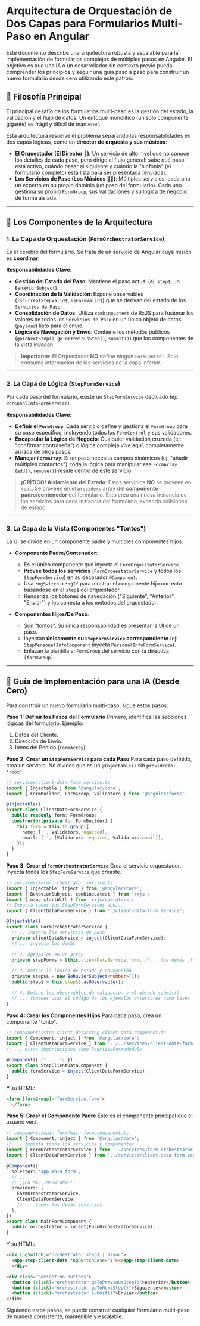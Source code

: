 # Arquitectura de Orquestación de Dos Capas para Formularios Multi-Paso en Angular

Este documento describe una arquitectura robusta y escalable para la implementación de formularios complejos de múltiples pasos en Angular. El objetivo es que una IA o un desarrollador sin contexto previo pueda comprender los principios y seguir una guía paso a paso para construir un nuevo formulario desde cero utilizando este patrón.

## 📜 Filosofía Principal

El principal desafío de los formularios multi-paso es la gestión del estado, la validación y el flujo de datos. Un enfoque monolítico (un solo componente gigante) es frágil y difícil de mantener.

Esta arquitectura resuelve el problema separando las responsabilidades en dos capas lógicas, como un **director de orquesta y sus músicos**:

  * **El Orquestador (El Director 🧠)**: Un servicio de alto nivel que no conoce los detalles de cada paso, pero dirige el flujo general: sabe qué paso está activo, cuándo pasar al siguiente y cuándo la "sinfonía" (el formulario completo) está lista para ser presentada (enviada).
  * **Los Servicios de Paso (Los Músicos 🧑‍🔧)**: Múltiples servicios, cada uno un experto en su propio dominio (un paso del formulario). Cada uno gestiona su propio `FormGroup`, sus validaciones y su lógica de negocio de forma aislada.

-----

## 🧱 Los Componentes de la Arquitectura

### 1\. La Capa de Orquestación (`FormOrchestratorService`)

Es el cerebro del formulario. Se trata de un servicio de Angular cuya misión es **coordinar**.

**Responsabilidades Clave:**

  * **Gestión del Estado del Paso**: Mantiene el paso actual (ej: `step$`, un `BehaviorSubject`).
  * **Coordinación de la Validación**: Expone observables (`isCurrentStepValid$`, `isFormValid$`) que se derivan del estado de los `Servicios de Paso`.
  * **Consolidación de Datos**: Utiliza `combineLatest` de RxJS para fusionar los valores de todos los `Servicios de Paso` en un único objeto de datos (`payload`) listo para el envío.
  * **Lógica de Navegación y Envío**: Contiene los métodos públicos (`goToNextStep()`, `goToPreviousStep()`, `submit()`) que los componentes de la vista invocan.

> **Importante**: El Orquestador **NO** define ningún `FormControl`. Solo consume información de los servicios de la capa inferior.

-----

### 2\. La Capa de Lógica (`StepFormService`)

Por cada paso del formulario, existe un `StepFormService` dedicado (ej: `PersonalInfoFormService`).

**Responsabilidades Clave:**

  * **Definir el `FormGroup`**: Cada servicio define y gestiona el `FormGroup` para su paso específico, incluyendo todos los `FormControl` y sus validadores.
  * **Encapsular la Lógica de Negocio**: Cualquier validación cruzada (ej: "confirmar contraseña") o lógica compleja vive aquí, completamente aislada de otros pasos.
  * **Manejar `FormArray`**: Si un paso necesita campos dinámicos (ej: "añadir múltiples contactos"), toda la lógica para manipular ese `FormArray` (`add()`, `remove()`) reside dentro de este servicio.

> **¡CRÍTICO\! Aislamiento del Estado**: Estos servicios **NO** se proveen en `root`. Se proveen en el `providers` array del **componente padre/contenedor** del formulario. Esto crea una nueva instancia de los servicios para cada instancia del formulario, evitando colisiones de estado.

-----

### 3\. La Capa de la Vista (Componentes "Tontos")

La UI se divide en un componente padre y múltiples componentes hijos.

  * **Componente Padre/Contenedor**:

      * Es el único componente que inyecta el `FormOrquestatorService`.
      * **Provee todos los servicios** (`FormOrquestatorService` y todos los `StepFormService`) en su decorador `@Component`.
      * Usa `*ngSwitch` o `*ngIf` para mostrar el componente hijo correcto basándose en el `step$` del orquestador.
      * Renderiza los botones de navegación ("Siguiente", "Anterior", "Enviar") y los conecta a los métodos del orquestador.

  * **Componentes Hijos/De Paso**:

      * Son "tontos". Su única responsabilidad es presentar la UI de un paso.
      * Inyectan **únicamente su `StepFormService` correspondiente** (ej: `StepPersonalInfoComponent` inyecta `PersonalInfoFormService`).
      * Enlazan la plantilla al `FormGroup` del servicio con la directiva `[formGroup]`.

-----

## 🚀 Guía de Implementación para una IA (Desde Cero)

Para construir un nuevo formulario multi-paso, sigue estos pasos:

**Paso 1: Definir los Pasos del Formulario**
Primero, identifica las secciones lógicas del formulario. Ejemplo:

1.  Datos del Cliente.
2.  Dirección de Envío.
3.  Items del Pedido (`FormArray`).

**Paso 2: Crear un `StepFormService` para cada Paso**
Para cada paso definido, crea un servicio. No olvides que es un `@Injectable()` sin `providedIn: 'root'`.

```typescript
// services/client-data-form.service.ts
import { Injectable } from '@angular/core';
import { FormBuilder, FormGroup, Validators } from '@angular/forms';

@Injectable()
export class ClientDataFormService {
  public readonly form: FormGroup;
  constructor(private fb: FormBuilder) {
    this.form = this.fb.group({
      name: ['', Validators.required],
      email: ['', [Validators.required, Validators.email]],
    });
  }
}
```

**Paso 3: Crear el `FormOrchestratorService`**
Crea el servicio orquestador. Inyecta todos los `StepFormService` que creaste.

```typescript
// services/form-orchestrator.service.ts
import { Injectable, inject } from '@angular/core';
import { BehaviorSubject, combineLatest } from 'rxjs';
import { map, startWith } from 'rxjs/operators';
// Importa todos tus StepFormServices aquí...
import { ClientDataFormService } from './client-data-form.service';

@Injectable()
export class FormOrchestratorService {
  // 1. Inyecta los servicios de paso
  private clientDataService = inject(ClientDataFormService);
  // ... inyecta los demás

  // 2. Agrúpalos en un array
  private stepForms = [this.clientDataService.form, /*... los demás .form */];
  
  // 3. Define la lógica de estado y navegación
  private step$$ = new BehaviorSubject<number>(1);
  public step$ = this.step$$.asObservable();

  // 4. Define los observables de validación y el método submit()
  // ... (puedes usar el código de los ejemplos anteriores como base)
}
```

**Paso 4: Crear los Componentes Hijos**
Para cada paso, crea un componente "tonto".

```typescript
// components/step-client-data/step-client-data.component.ts
import { Component, inject } from '@angular/core';
import { ClientDataFormService } from '../../services/client-data-form.service';
// ... otras importaciones como ReactiveFormsModule

@Component({ /* ... */ })
export class StepClientDataComponent {
  public formService = inject(ClientDataFormService);
}
```

Y su HTML:

```html
<form [formGroup]="formService.form">
  </form>
```

**Paso 5: Crear el Componente Padre**
Este es el componente principal que el usuario verá.

```typescript
// components/main-form/main-form.component.ts
import { Component, inject } from '@angular/core';
// ... Importa todos los servicios y componentes
import { FormOrchestratorService } from '../services/form-orchestrator.service';
import { ClientDataFormService } from '../services/client-data-form.service';

@Component({
  selector: 'app-main-form',
  // ...
  // ¡¡LO MÁS IMPORTANTE!!
  providers: [
    FormOrchestratorService,
    ClientDataFormService,
    // ... todos los demás servicios
  ],
})
export class MainFormComponent {
  public orchestrator = inject(FormOrchestratorService);
}
```

Y su HTML:

```html
<div [ngSwitch]="orchestrator.step$ | async">
  <app-step-client-data *ngSwitchCase="1"></app-step-client-data>
  </div>

<div class="navigation-buttons">
  <button (click)="orchestrator.goToPreviousStep()">Anterior</button>
  <button (click)="orchestrator.goToNextStep()">Siguiente</button>
  <button (click)="orchestrator.submit()">Enviar</button>
</div>
```

Siguiendo estos pasos, se puede construir cualquier formulario multi-paso de manera consistente, mantenible y escalable.